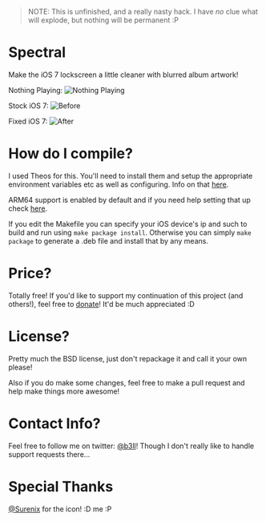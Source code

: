 > NOTE: This is unfinished, and a really nasty hack. I have *no* clue what will explode, but nothing will be permanent :P

Spectral
=============

Make the iOS 7 lockscreen a little cleaner with blurred album artwork!

Nothing Playing:
![Nothing Playing](https://github.com/b3ll/Spectral/raw/master/preview/nothing.png "Nothing Playing")

Stock iOS 7:
![Before](https://github.com/b3ll/Spectral/raw/master/preview/before.png "Before")

Fixed iOS 7:
![After](https://github.com/b3ll/Spectral/raw/master/preview/after.png "After")

How do I compile?
=============

I used Theos for this. You'll need to install them and setup the appropriate environment variables etc as well as configuring. Info on that [here](http://iphonedevwiki.net/index.php/Theos/Getting_Started).

ARM64 support is enabled by default and if you need help setting that up check [here](http://iphonedevwiki.net/index.php/Updating_extensions_for_iOS_7).

If you edit the Makefile you can specify your iOS device's ip and such to build and run using `make package install`. Otherwise you can simply `make package` to generate a .deb file and install that by any means.

Price?
=============

Totally free! If you'd like to support my continuation of this project (and others!), feel free to [donate](http://www.adambell.ca/donate/)! It'd be much appreciated :D

License?
=============

Pretty much the BSD license, just don't repackage it and call it your own please!

Also if you do make some changes, feel free to make a pull request and help make things more awesome!

Contact Info?
=============

Feel free to follow me on twitter: [@b3ll](https://www.twitter.com/b3ll)! Though I don't really like to handle support requests there...

Special Thanks
=============

[@Surenix](https://www.twitter.com/Surenix) for the icon! :D
me :P
